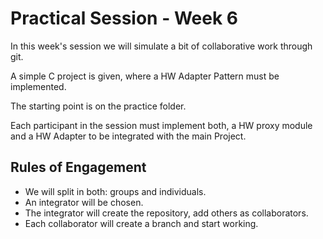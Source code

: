 # Practical Session - Week 6 #

In this week's session we will simulate a bit of collaborative work through git.

A simple C project is given, where a HW Adapter Pattern must be implemented.

The starting point is on the practice folder.

Each participant in the session must implement both, a HW proxy module and a HW Adapter to be integrated with the main Project.

## Rules of Engagement ##
* We will split in both: groups and individuals.
* An integrator will be chosen.
* The integrator will create the repository, add others as collaborators.
* Each collaborator will create a branch and start working.


